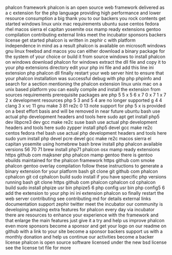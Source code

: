 phalcon framework phalcon is an open source web framework delivered as a c extension for the php language providing high performance and lower resource consumption a big thank you to our backers you rock contents get started windows linux unix mac requirements ubuntu suse centos fedora rhel macos sierra el capitan yosemite osx mamp ready extensions gentoo compilation contributing external links meet the incubator sponsors backers license get started phalcon is written in zephir c with platform independence in mind as a result phalcon is available on microsoft windows gnu linux freebsd and macos you can either download a binary package for the system of your choice or build it from source windows to install phalcon on windows download phalcon for windows extract the dll file and copy it to your php extensions directory edit your php ini file and add this line ini extension php phalcon dll finally restart your web server hint to ensure that your phalcon installation was successful debug with php php phpinfo and search for a section mentioning the phalcon extension linux unix mac on a unix based platform you can easily compile and install the extension from sources requirements prerequisite packages are php 5 5 x 5 6 x 7 0 x 7 1 x 7 2 x development resources php 5 3 and 5 4 are no longer supported g 4 4 clang 3 x vc 11 gnu make 3 81 re2c 0 13 note support for php 5 x is provided on a best effort basis and will be removed in near future ubuntu bash use actual php development headers and tools here sudo apt get install php5 dev libpcre3 dev gcc make re2c suse bash use actual php development headers and tools here sudo zypper install php5 devel gcc make re2c centos fedora rhel bash use actual php development headers and tools here sudo yum install php devel pcre devel gcc make re2c macos sierra el capitan yosemite using homebrew bash brew install php phalcon available versions 56 70 71 brew install php71 phalcon osx mamp ready extensions https github com majksner php phalcon mamp gentoo there is gentoo ebuilds maintained for the phalcon framework https github com smoke phalcon gentoo overlay compilation follow these instructions to generate a binary extension for your platform bash git clone git github com phalcon cphalcon git cd cphalcon build sudo install if you have specific php versions running bash git clone https github com phalcon cphalcon cd cphalcon build sudo install phpize usr bin phpize5 6 php config usr bin php config5 6 add the extension to your php ini ini extension phalcon so finally restart the web server contributing see contributing md for details external links documentation support zephir twitter meet the incubator our community is developing amazing extra features for phalcon every day via incubator there are resources to enhance your experience with the framework and that enlarge the main features just give it a try and help us improve phalcon even more sponsors become a sponsor and get your logo on our readme on github with a link to your site become a sponsor backers support us with a monthly donation and help us continue our activities become a backer license phalcon is open source software licensed under the new bsd license see the license txt file for more